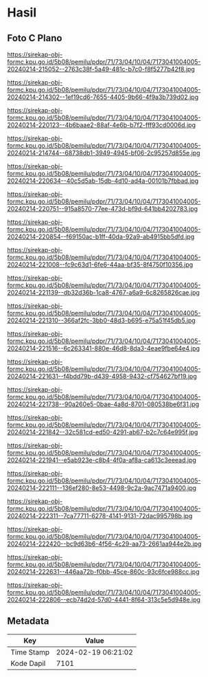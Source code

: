 # Hasil

## Foto C Plano

https://sirekap-obj-formc.kpu.go.id/5b08/pemilu/pdpr/71/73/04/10/04/7173041004005-20240214-215052--2763c38f-5a49-481c-b7c0-f8f5277b42f8.jpg

https://sirekap-obj-formc.kpu.go.id/5b08/pemilu/pdpr/71/73/04/10/04/7173041004005-20240214-214302--1ef19cd6-7655-4405-9b66-4f9a3b739d02.jpg

https://sirekap-obj-formc.kpu.go.id/5b08/pemilu/pdpr/71/73/04/10/04/7173041004005-20240214-220123--4b6baae2-88af-4e6b-b7f2-fff93cd0006d.jpg

https://sirekap-obj-formc.kpu.go.id/5b08/pemilu/pdpr/71/73/04/10/04/7173041004005-20240214-214744--68738db1-3949-4945-bf06-2c95257d855e.jpg

https://sirekap-obj-formc.kpu.go.id/5b08/pemilu/pdpr/71/73/04/10/04/7173041004005-20240214-220634--40c5d5ab-15db-4d10-ad4a-00101b7fbbad.jpg

https://sirekap-obj-formc.kpu.go.id/5b08/pemilu/pdpr/71/73/04/10/04/7173041004005-20240214-220751--915a8570-77ee-473d-bf9d-641bb4202783.jpg

https://sirekap-obj-formc.kpu.go.id/5b08/pemilu/pdpr/71/73/04/10/04/7173041004005-20240214-220854--f69150ac-b1ff-40da-92a9-ab4915bb5dfd.jpg

https://sirekap-obj-formc.kpu.go.id/5b08/pemilu/pdpr/71/73/04/10/04/7173041004005-20240214-221008--fc9c63d1-6fe6-44aa-bf35-8f4750f10356.jpg

https://sirekap-obj-formc.kpu.go.id/5b08/pemilu/pdpr/71/73/04/10/04/7173041004005-20240214-221139--db32d36b-1ca8-4767-a6a9-6c8265826cae.jpg

https://sirekap-obj-formc.kpu.go.id/5b08/pemilu/pdpr/71/73/04/10/04/7173041004005-20240214-221310--366af2fc-3bb0-48d3-b695-e75a51f45db5.jpg

https://sirekap-obj-formc.kpu.go.id/5b08/pemilu/pdpr/71/73/04/10/04/7173041004005-20240214-221516--6c263341-880e-46d8-8da3-4eae9fbe64e4.jpg

https://sirekap-obj-formc.kpu.go.id/5b08/pemilu/pdpr/71/73/04/10/04/7173041004005-20240214-221631--f4bdd79b-d439-4958-9432-cf754627bf19.jpg

https://sirekap-obj-formc.kpu.go.id/5b08/pemilu/pdpr/71/73/04/10/04/7173041004005-20240214-221738--90a260e5-0bae-4a8d-8701-080538be6f31.jpg

https://sirekap-obj-formc.kpu.go.id/5b08/pemilu/pdpr/71/73/04/10/04/7173041004005-20240214-221842--32c581cd-ed50-4291-ab67-b2c7c64e995f.jpg

https://sirekap-obj-formc.kpu.go.id/5b08/pemilu/pdpr/71/73/04/10/04/7173041004005-20240214-221941--e5ab923e-c8b4-4f0a-af8a-ca613c3eeead.jpg

https://sirekap-obj-formc.kpu.go.id/5b08/pemilu/pdpr/71/73/04/10/04/7173041004005-20240214-222111--136ef280-8e53-4498-9c2a-9ac7471a9400.jpg

https://sirekap-obj-formc.kpu.go.id/5b08/pemilu/pdpr/71/73/04/10/04/7173041004005-20240214-222311--7ca77711-6278-4141-9131-72dac995798b.jpg

https://sirekap-obj-formc.kpu.go.id/5b08/pemilu/pdpr/71/73/04/10/04/7173041004005-20240214-222420--bc9d63b6-4f56-4c29-aa73-2661aa944e2b.jpg

https://sirekap-obj-formc.kpu.go.id/5b08/pemilu/pdpr/71/73/04/10/04/7173041004005-20240214-222631--446aa72b-f0bb-45ce-860c-93c6fce988cc.jpg

https://sirekap-obj-formc.kpu.go.id/5b08/pemilu/pdpr/71/73/04/10/04/7173041004005-20240214-222806--ecb74d2d-57d0-4441-8f64-313c5e5d948e.jpg


## Metadata

| Key        | Value               |
| ---------- | ------------------- |
| Time Stamp | 2024-02-19 06:21:02 |
| Kode Dapil | 7101                |



